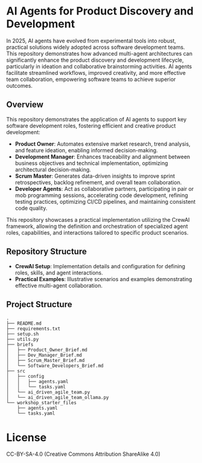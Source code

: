 # AI Agents for Product Discovery and Development

In 2025, AI agents have evolved from experimental tools into robust, practical solutions widely adopted across software development teams. This repository demonstrates how advanced multi-agent architectures can significantly enhance the product discovery and development lifecycle, particularly in ideation and collaborative brainstorming activities. AI agents facilitate streamlined workflows, improved creativity, and more effective team collaboration, empowering software teams to achieve superior outcomes.

## Overview

This repository demonstrates the application of AI agents to support key software development roles, fostering efficient and creative product development:

- **Product Owner**: Automates extensive market research, trend analysis, and feature ideation, enabling informed decision-making.
- **Development Manager**: Enhances traceability and alignment between business objectives and technical implementation, optimizing architectural decision-making.
- **Scrum Master**: Generates data-driven insights to improve sprint retrospectives, backlog refinement, and overall team collaboration.
- **Developer Agents**: Act as collaborative partners, participating in pair or mob programming sessions, accelerating code development, refining testing practices, optimizing CI/CD pipelines, and maintaining consistent code quality.

This repository showcases a practical implementation utilizing the CrewAI framework, allowing the definition and orchestration of specialized agent roles, capabilities, and interactions tailored to specific product scenarios.

## Repository Structure

- **CrewAI Setup**: Implementation details and configuration for defining roles, skills, and agent interactions.
- **Practical Examples**: Illustrative scenarios and examples demonstrating effective multi-agent collaboration.

## Project Structure

```
.
├── README.md
├── requirements.txt
├── setup.sh
├── utils.py
├── briefs
│   ├── Product_Owner_Brief.md          
│   ├── Dev_Manager_Brief.md
│   ├── Scrum_Master_Brief.md
│   └── Software_Developers_Brief.md
├── src
│   ├── config
│   │   ├── agents.yaml
│   │   └── tasks.yaml
│   └── ai_driven_agile_team.py
│   └── ai_driven_agile_team_ollama.py
└── workshop_starter_files
    ├── agents.yaml
    └── tasks.yaml
```

# License

CC-BY-SA-4.0 (Creative Commons Attribution ShareAlike 4.0)
